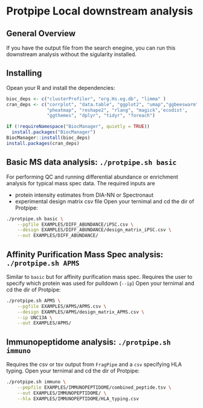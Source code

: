 # Protpipe Local downstream analysis

## General Overview
If you have the output file from the search enegine, you can run this downstream analysis without the sigularity installed.


## Installing

Opean your R and install the dependencies:

```R
bioc_deps <- c("clusterProfiler", "org.Hs.eg.db", "limma" )
cran_deps <- c("corrplot", "data.table", "ggplot2", "umap","ggbeeswarm","ggrepel",'ggdendro', 
               "pheatmap", "reshape2", "rlang", "magick",'ecodist',
               "ggthemes", "dplyr", "tidyr", "foreach") 

if (!requireNamespace("BiocManager", quietly = TRUE))
  install.packages("BiocManager")
BiocManager::install(bioc_deps) 
install.packages(cran_deps)
```

## Basic MS data analysis: `./protpipe.sh basic`

For performing QC and running differential abundance or enrichment analysis for typical mass spec data. The required inputs are
- protein intensity estimates from DIA-NN or Spectronaut
- experimental design matrix csv file
Open your ternimal and cd the dir of Protpipe:
```bash
./protpipe.sh basic \
    --pgfile EXAMPLES/DIFF_ABUNDANCE/iPSC.csv \
    --design EXAMPLES/DIFF_ABUNDANCE/design_matrix_iPSC.csv \
    --out EXAMPLES/DIFF_ABUNDANCE/
```

## Affinity Purification Mass Spec analysis: `./protpipe.sh APMS`

Similar to `basic` but for affinity purification mass spec. Requires the user to specify which protein was used for pulldown (`--ip`)
Open your ternimal and cd the dir of Protpipe:
```bash
./protpipe.sh APMS \
    --pgfile EXAMPLES/APMS/APMS.csv \
    --design EXAMPLES/APMS/design_matrix_APMS.csv \
    --ip UNC13A \
    --out EXAMPLES/APMS/
```

## Immunopeptidome analysis: `./protpipe.sh immuno`

Requires the csv or tsv output from `FragPipe` and a `csv` specifying HLA typing.
Open your ternimal and cd the dir of Protpipe:
```bash
./protpipe.sh immuno \
    --pepfile EXAMPLES/IMMUNOPEPTIDOME/combined_peptide.tsv \
    --out EXAMPLES/IMMUNOPEPTIDOME/ \
    --hla EXAMPLES/IMMUNOPEPTIDOME/HLA_typing.csv
```
